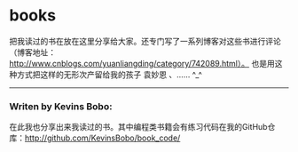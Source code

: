 # books
把我读过的书在放在这里分享给大家。还专门写了一系列博客对这些书进行评论（博客地址：http://www.cnblogs.com/yuanliangding/category/742089.html）。
也是用这种方式把这样的无形次产留给我的孩子 袁妙恩 、……  ^_^

---

### Writen by Kevins Bobo:
在此我也分享出来我读过的书。其中编程类书籍会有练习代码在我的GitHub仓库：http://github.com/KevinsBobo/book_code/
